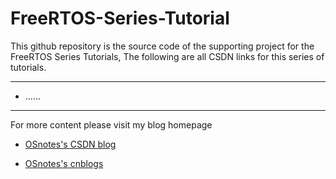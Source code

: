 # FreeRTOS-Series-Tutorial

This github repository is the source code of the supporting project for the FreeRTOS Series Tutorials, The following are all CSDN links for this series of tutorials.

---


* ......

---

For more content please visit my blog homepage

* [OSnotes's CSDN blog](https://blog.csdn.net/lc_guo?type=blog)

* [OSnotes's cnblogs](https://home.cnblogs.com/u/lc-guo)
